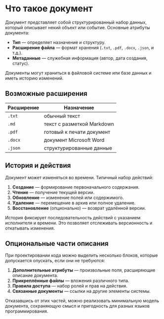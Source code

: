 # Что такое документ

Документ представляет собой структурированный набор данных, который описывает некий объект или событие. Основные атрибуты документа:

- **Тип** — определяет назначение и структуру.
- **Расширение файла** — формат хранения (`.txt`, `.pdf`, `.docx`, `.json`, и т.д.).
- **Метаданные** — служебная информация (автор, дата создания, статус).

Документы могут храниться в файловой системе или базе данных и иметь историю изменений.

## Возможные расширения

| Расширение | Назначение |
|-----------|-----------|
| `.txt`    | обычный текст |
| `.md`     | текст с разметкой Markdown |
| `.pdf`    | готовый к печати документ |
| `.docx`   | документ Microsoft Word |
| `.json`   | структурированные данные |

## История и действия

Документ может изменяться во времени. Типичный набор действий:

1. **Создание** — формирование первоначального содержания.
2. **Чтение** — получение текущей версии.
3. **Обновление** — изменение полей или содержимого.
4. **Удаление** — перемещение в архив или полное удаление.
5. **Восстановление** (опционально) — возврат удалённой версии.

История фиксирует последовательность действий с указанием исполнителя и времени. Это позволяет отслеживать версионность и откатывать изменения.

## Опциональные части описания

При проектировании кода можно выделить несколько блоков, которые допускается опускать, если они не требуются:

1. **Дополнительные атрибуты** — произвольные поля, расширяющие описание документа.
2. **Прикреплённые файлы** — вложения различного типа.
3. **Правила доступа** — набор ролей и прав на действия.
4. **Связанные документы** — ссылки на другие элементы системы.

Отказавшись от этих частей, можно реализовать минимальную модель документа, сохраняющую смысл и пригодность для разных языков программирования.
